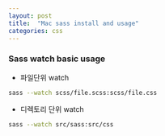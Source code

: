 ```yaml
---
layout: post 
title:  "Mac sass install and usage"
categories: css
---
```



### Sass watch basic usage

- 파일단위 watch

```bash
sass --watch scss/file.scss:scss/file.css
```

- 디렉토리 단위 watch

```bash
sass --watch src/sass:src/css
```
